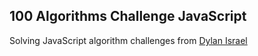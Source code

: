 ## 100 Algorithms Challenge JavaScript

Solving JavaScript algorithm challenges from [Dylan Israel](https://github.com/Dylan-Israel/100AlgorithmsChallenge)
